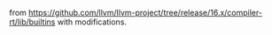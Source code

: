 from https://github.com/llvm/llvm-project/tree/release/16.x/compiler-rt/lib/builtins with modifications.
